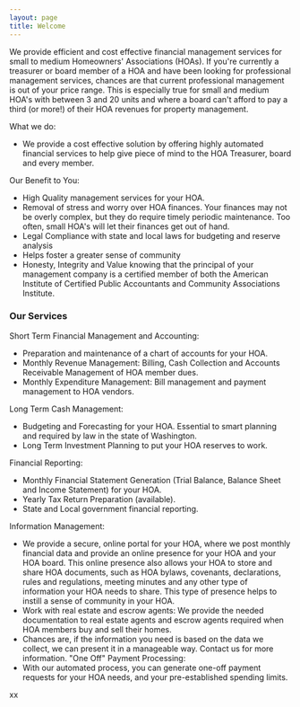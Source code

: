 ```yaml
---
layout: page
title: Welcome
---
```

We provide efficient and cost effective financial management services for small to medium Homeowners' Associations (HOAs).  If you're currently a treasurer or board member of a HOA and have been looking for professional management services, chances are that current professional management is out of your price range. This is especially true for small and medium HOA's with between 3 and 20 units and where a board can't afford to pay a third (or more!) of their HOA revenues for property management.

What we do:

* We provide a cost effective solution by offering highly automated financial services to help give piece of mind to the HOA Treasurer, board and every member.

Our Benefit to You:
* High Quality management services for your HOA.
* Removal of stress and worry over HOA finances.  Your finances may not be overly complex, but they do require timely periodic maintenance.  Too often, small HOA's will let their finances get out of hand.
* Legal Compliance with state and local laws for budgeting and reserve analysis
* Helps foster a greater sense of community
* Honesty, Integrity and Value knowing that the principal of your management company is a certified member of both the American Institute of Certified Public Accountants and Community Associations Institute.

### Our Services
Short Term Financial Management and Accounting:
* Preparation and maintenance of a chart of accounts for your HOA.
* Monthly Revenue Management: Billing, Cash Collection and Accounts Receivable Management of HOA member dues.
* Monthly Expenditure Management: Bill management and payment management to HOA vendors.

Long Term Cash Management:
* Budgeting and Forecasting for your HOA.  Essential to smart planning and required by law in the state of Washington.
* Long Term Investment Planning to put your HOA reserves to work.

Financial Reporting:
* Monthly Financial Statement Generation (Trial Balance, Balance Sheet and Income Statement) for your HOA.
* Yearly Tax Return Preparation (available).
* State and Local government financial reporting.

Information Management:
* We provide a secure, online portal for your HOA, where we post monthly financial data and provide an online presence for your HOA and your HOA board.  This online presence also allows your HOA to store and share HOA documents, such as HOA bylaws, covenants, declarations, rules and regulations, meeting minutes and any other type of information your HOA needs to share.  This type of presence helps to instill a sense of community in your HOA.
* Work with real estate and escrow agents: We provide the needed documentation to real estate agents and escrow agents required when HOA members buy and sell their homes.
* Chances are, if the information you need is based on the data we collect, we can present it in a manageable way.  Contact us for more information.
"One Off" Payment Processing:
* With our automated process, you can generate one-off payment requests for your HOA needs, and your pre-established spending limits.

xx
